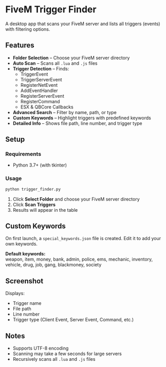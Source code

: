 # FiveM Trigger Finder  

A desktop app that scans your FiveM server and lists all triggers (events) with filtering options.  

## Features  
- **Folder Selection** – Choose your FiveM server directory  
- **Auto Scan** – Scans all `.lua` and `.js` files  
- **Trigger Detection** – Finds:  
  - TriggerEvent  
  - TriggerServerEvent  
  - RegisterNetEvent  
  - AddEventHandler  
  - RegisterServerEvent  
  - RegisterCommand  
  - ESX & QBCore Callbacks  
- **Advanced Search** – Filter by name, path, or type  
- **Custom Keywords** – Highlight triggers with predefined keywords  
- **Detailed Info** – Shows file path, line number, and trigger type  

## Setup  
### Requirements  
- Python 3.7+ (with tkinter)  

### Usage  
```bash
python trigger_finder.py
```

1. Click **Select Folder** and choose your FiveM server directory  
2. Click **Scan Triggers**  
3. Results will appear in the table  

## Custom Keywords  
On first launch, a `special_keywords.json` file is created. Edit it to add your own keywords.  

**Default keywords:**  
weapon, item, money, bank, admin, police, ems, mechanic, inventory, vehicle, drug, job, gang, blackmoney, society  

## Screenshot  
Displays:  
- Trigger name  
- File path  
- Line number  
- Trigger type (Client Event, Server Event, Command, etc.)  

## Notes  
- Supports UTF-8 encoding  
- Scanning may take a few seconds for large servers  
- Recursively scans all `.lua` and `.js` files
